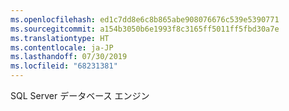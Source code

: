 ```yaml
---
ms.openlocfilehash: ed1c7dd8e6c8b865abe908076676c539e5390771
ms.sourcegitcommit: a154b3050b6e1993f8c3165ff5011ff5fbd30a7e
ms.translationtype: HT
ms.contentlocale: ja-JP
ms.lasthandoff: 07/30/2019
ms.locfileid: "68231381"
---
```

 SQL Server データベース エンジン 